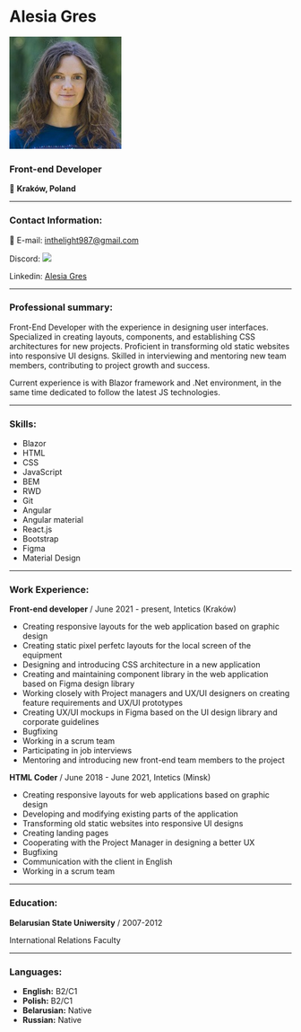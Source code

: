 
# Alesia Gres 

![Photo](./photo.jpg)

### Front-end Developer

&#128205; **Kraków, Poland**
___

### Contact Information: 

&#128231; E-mail: inthelight987@gmail.com 

Discord: ![](https://dcbadge.vercel.app/api/shield/546591219828916245)

Linkedin: [Alesia Gres](https://www.linkedin.com/in/alesia-gres-3a757286/)
___

### Professional summary: 

Front-End Developer with the experience in designing user interfaces. Specialized in creating layouts, components, and establishing CSS architectures for new projects. Proficient in transforming old static websites into responsive UI designs. Skilled in interviewing and mentoring new team members, contributing to project growth and success. 

Current experience is with Blazor framework and .Net environment, in the same time dedicated to follow the latest JS technologies.
___

### Skills: 

- Blazor
- HTML
- CSS
- JavaScript
- BEM
- RWD
- Git
- Angular
- Angular material
- React.js
- Bootstrap
- Figma
- Material Design 
___

### Work Experience: 

**Front-end developer** / June 2021 - present, Intetics (Kraków)

- Creating responsive layouts for the web application based on graphic design
- Creating static pixel perfetc layouts for the local screen of the equipment
- Designing and introducing CSS architecture in a new application
- Creating and maintaining component library in the web application based on Figma design library
- Working closely with Project managers and UX/UI designers on creating feature requirements and UX/UI prototypes
- Creating UX/UI mockups in Figma based on the UI design library and corporate guidelines
- Bugfixing
- Working in a scrum team
- Participating in job interviews
- Mentoring and introducing new front-end team members to the project

**HTML Coder** / June 2018 - June 2021, Intetics (Minsk)
- Creating responsive layouts for web applications based on graphic design
- Developing and modifying existing parts of the application
- Transforming old static websites into responsive UI designs
- Creating landing pages
- Cooperating with the Project Manager in designing a better UX
- Bugfixing
- Communication with the client in English
- Working in a scrum team
___

### Education: 

**Belarusian State Uniwersity** / 2007-2012

International Relations Faculty
___

### Languages: 
- **English:** B2/C1
- **Polish:** B2/C1
- **Belarusian:** Native
- **Russian:** Native